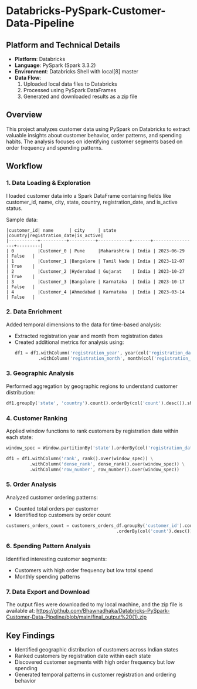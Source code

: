 # Databricks-PySpark-Customer-Data-Pipeline


## Platform and Technical Details
- **Platform**: Databricks
- **Language**: PySpark (Spark 3.3.2)
- **Environment**: Databricks Shell with local[8] master
- **Data Flow**: 
  1. Uploaded local data files to Databricks
  2. Processed using PySpark DataFrames
  3. Generated and downloaded results as a zip file

## Overview
This project analyzes customer data using PySpark on Databricks to extract valuable insights about customer behavior, order patterns, and spending habits. The analysis focuses on identifying customer segments based on order frequency and spending patterns.

## Workflow

### 1. Data Loading & Exploration
I loaded customer data into a Spark DataFrame containing fields like customer_id, name, city, state, country, registration_date, and is_active status.

Sample data:
```
|customer_id| name      | city     | state      |country|registration_date|is_active|
|-----------+----------+----------+------------+-------+-----------------+---------|
| 0         |Customer_0 | Pune     |Maharashtra | India | 2023-06-29      | False   |
| 1         |Customer_1 |Bangalore | Tamil Nadu | India | 2023-12-07      | True    |
| 2         |Customer_2 |Hyderabad | Gujarat    | India | 2023-10-27      | True    |
| 3         |Customer_3 |Bangalore | Karnataka  | India | 2023-10-17      | False   |
| 4         |Customer_4 |Ahmedabad | Karnataka  | India | 2023-03-14      | False   |
```

### 2. Data Enrichment
Added temporal dimensions to the data for time-based analysis:
- Extracted registration year and month from registration dates
- Created additional metrics for analysis using:
  ```python
  df1 = df1.withColumn('registration_year', year(col('registration_date'))) \
           .withColumn('registration_month', month(col('registration_date')))
  ```

### 3. Geographic Analysis
Performed aggregation by geographic regions to understand customer distribution:
```python
df1.groupBy('state', 'country').count().orderBy(col('count').desc()).show()
```

### 4. Customer Ranking
Applied window functions to rank customers by registration date within each state:
```python
window_spec = Window.partitionBy('state').orderBy(col('registration_date').desc())

df1 = df1.withColumn('rank', rank().over(window_spec)) \
         .withColumn('dense_rank', dense_rank().over(window_spec)) \
         .withColumn('row_number', row_number().over(window_spec))
```

### 5. Order Analysis
Analyzed customer ordering patterns:
- Counted total orders per customer
- Identified top customers by order count
```python
customers_orders_count = customers_orders_df.groupBy('customer_id').count() \
                                          .orderBy(col('count').desc())
```

### 6. Spending Pattern Analysis
Identified interesting customer segments:
- Customers with high order frequency but low total spend
- Monthly spending patterns

### 7. Data Export and Download
The output files were downloaded to my local machine, and the zip file is available at: 
https://github.com/Bhawnadhaka/Databricks-PySpark-Customer-Data-Pipeline/blob/main/final_output%20(1).zip

## Key Findings
- Identified geographic distribution of customers across Indian states
- Ranked customers by registration date within each state
- Discovered customer segments with high order frequency but low spending
- Generated temporal patterns in customer registration and ordering behavior

